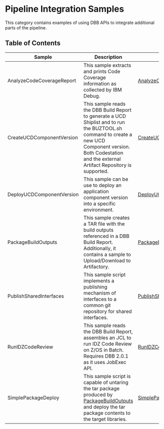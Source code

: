 # Pipeline Integration Samples
This category contains examples of using DBB APIs to integrate additional parts of the pipeline.

## Table of Contents 
Sample | Description | Documentation Link
--- | --- | ---
AnalyzeCodeCoverageReport | This sample extracts and prints Code Coverage information as collected by IBM Debug. | [AnalyzeCodeCoverageReport/README.md](AnalyzeCodeCoverageReport/README.md)
CreateUCDComponentVersion | This sample reads the DBB Build Report to generate a UCD Shiplist and to run the BUZTOOL.sh command to create a new UCD Component version. Both Codestation and the external Artifact Repository is supported. | [CreateUCDComponentVersion/README.md](CreateUCDComponentVersion/README.md)
DeployUCDComponentVersion | This sample can be use to deploy an application component version into a specific environment. | [DeployUCDComponentVersion/README.md](DeployUCDComponentVersion/README.md)
PackageBuildOutputs | This sample creates a TAR file with the build outputs referenced in a DBB Build Report. Additionally, it contains a sample to Upload/Download to Artifactory. | [PackageBuildOutputs/README.md](PackageBuildOutputs/README.md)
PublishSharedInterfaces | This sample script implements a publishing mechanism of interfaces to a common git repository for shared interfaces. | [PublishSharedInterfaces/README.md](PublishSharedInterfaces/README.md)
RunIDZCodeReview | This sample reads the DBB Build Report, assembles an JCL to run IDZ Code Review on Z/OS in Batch. Requires DBB 2.0.1 as it uses JobExec API. | [RunIDZCodeReview/README.md](RunIDZCodeReview/README.md)
SimplePackageDeploy | This sample script is capable of untaring the tar package produced by [PackageBuildOutputs](PackageBuildOutputs) and deploy the tar package contents to the target libraries. | [SimplePackageDeploy/README.md](SimplePackageDeploy/README.md)
